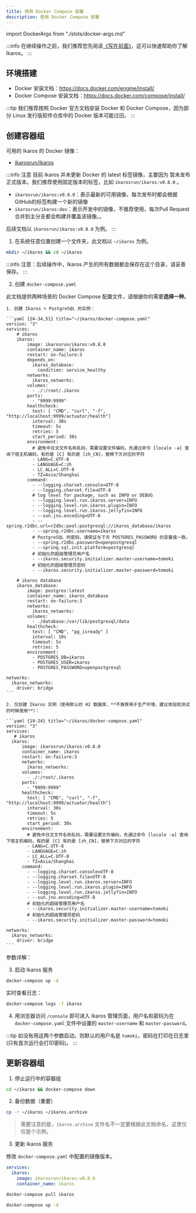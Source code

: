 ```yaml
---
title: 使用 Docker Compose 部署
description: 使用 Docker Compose 部署
---
```


import DockerArgs from "./slots/docker-args.md"

:::info
在继续操作之前，我们推荐您先阅读[《写在前面》](../prepare.md)，这可以快速帮助你了解 Ikaros。
:::

## 环境搭建

- Docker 安装文档：<https://docs.docker.com/engine/install/>
- Docker Compose 安装文档：<https://docs.docker.com/compose/install/>

:::tip
我们推荐按照 Docker 官方文档安装 Docker 和 Docker Compose，因为部分 Linux 发行版软件仓库中的 Docker 版本可能过旧。
:::

## 创建容器组

可用的 Ikaros 的 Docker 镜像：

- [ikarosrun/ikaros](https://hub.docker.com/r/ikarosrun/ikaros)

:::info 注意
目前 Ikaros 并未更新 Docker 的 latest 标签镜像，主要因为 暂未发布正式版本。我们推荐使用固定版本的标签，比如 `ikarosrun/ikaros:v0.8.0` 。

- `ikarosrun/ikaros:v0.8.0`：表示最新的可用镜像，每次发布时都会根据GitHub的标签构建一个新的镜像
- `ikarosrun/ikaros:dev`：表示开发中的镜像，不推荐使用，每次Pull Request合并到主分支都会构建并覆盖该镜像。。

后续文档以 `ikarosrun/ikaros:v0.8.0` 为例。
:::

1. 在系统任意位置创建一个文件夹，此文档以 `~/ikaros` 为例。

  ```bash
  mkdir ~/ikaros && cd ~/ikaros
  ```

  :::info
  注意：后续操作中，Ikaros 产生的所有数据都会保存在这个目录，请妥善保存。
  :::

2. 创建 `docker-compose.yaml`

  此文档提供两种场景的 Docker Compose 配置文件，请根据你的需要**选择一种**。

    1. 创建 Ikaros + PostgreSQL 的实例：

    ```yaml {24-34,51} title="~/ikaros/docker-compose.yaml"
    version: "3"
    services:
        # ikaros
        ikaros:
            image: ikarosrun/ikaros:v0.8.0
            container_name: ikaros
            restart: on-failure:3
            depends_on:
              ikaros_database:
                condition: service_healthy
            networks:
              ikaros_networks:
            volumes:
              - ./:/root/.ikaros
            ports:
              - "9999:9999"
            healthcheck:
              test: [ "CMD", "curl", "-f", "http://localhost:9999/actuator/health"]
              interval: 30s
              timeout: 5s
              retries: 5
              start_period: 30s
            environment:
              # 避免中日文文件名称乱码，需要设置文件编码，先通过命令 [locale -a] 查询下宿主机编码，有的是 [C] 有的是 [zh_CN]，替换下方对应的字符
              - LANG=C.UTF-8
              - LANGUAGE=C:zh
              - LC_ALL=C.UTF-8
              - TZ=Asia/Shanghai
            command:
              - --logging.charset.console=UTF-8
              - --logging.charset.file=UTF-8
              # log level for package, such as INFO or DEBUG
              - --logging.level.run.ikaros.server=INFO
              - --logging.level.run.ikaros.plugin=INFO
              - --logging.level.run.ikaros.jellyfin=INFO
              - --sun.jnu.encoding=UTF-8
              - --spring.r2dbc.url=r2dbc:pool:postgresql://ikaros_database/ikaros
              - --spring.r2dbc.username=ikaros
              # PostgreSQL 的密码，请保证与下方 POSTGRES_PASSWORD 的变量值一致。
              - --spring.r2dbc.password=openpostgresql
              - --spring.sql.init.platform=postgresql
              # 初始化的超级管理员用户名
              - --ikaros.security.initializer.master-username=tomoki
              # 初始化的超级管理员密码
              - --ikaros.security.initializer.master-password=tomoki

        # ikaros database
        ikaros_database:
            image: postgres:latest
            container_name: ikaros_database
            restart: on-failure:3
            networks:
              ikaros_networks:
            volumes:
              - ./database:/var/lib/postgresql/data
            healthcheck:
              test: [ "CMD", "pg_isready" ]
              interval: 10s
              timeout: 5s
              retries: 5
            environment:
              - POSTGRES_DB=ikaros
              - POSTGRES_USER=ikaros
              - POSTGRES_PASSWORD=openpostgresql

    networks:
      ikaros_networks:
        driver: bridge
    ```

    2. 仅创建 Ikaros 实例（使用默认的 H2 数据库，**不推荐用于生产环境，建议体验和测试的时候使用**）：

    ```yaml {19-24} title="~/ikaros/docker-compose.yaml"
    version: "3"
    services:
       # ikaros
      ikaros:
          image: ikarosrun/ikaros:v0.8.0
          container_name: ikaros
          restart: on-failure:3
          networks:
            ikaros_networks:
          volumes:
            - ./:/root/.ikaros
          ports:
            - "9999:9999"
          healthcheck:
            test: [ "CMD", "curl", "-f", "http://localhost:9999/actuator/health"]
            interval: 30s
            timeout: 5s
            retries: 5
            start_period: 30s
          environment:
            # 避免中日文文件名称乱码，需要设置文件编码，先通过命令 [locale -a] 查询下宿主机编码，有的是 [C] 有的是 [zh_CN]，替换下方对应的字符
            - LANG=C.UTF-8
            - LANGUAGE=C:zh
            - LC_ALL=C.UTF-8
            - TZ=Asia/Shanghai
          command:
            - --logging.charset.console=UTF-8
            - --logging.charset.file=UTF-8
            - --logging.level.run.ikaros.server=INFO
            - --logging.level.run.ikaros.plugin=INFO
            - --logging.level.run.ikaros.jellyfin=INFO
            - --sun.jnu.encoding=UTF-8
            # 初始化的超级管理员用户名
            - --ikaros.security.initializer.master-username=tomoki
            # 初始化的超级管理员密码
            - --ikaros.security.initializer.master-password=tomoki

    networks:
      ikaros_networks:
        driver: bridge
    ```

  参数详解：

  <DockerArgs />

3. 启动 Ikaros 服务

  ```bash
  docker-compose up -d
  ```

  实时查看日志：

  ```bash
  docker-compose logs -f ikaros
  ```

4. 用浏览器访问 `/console` 即可进入 Ikaros 管理页面，用户名和密码为在 `docker-compose.yaml` 文件中设置的 `master-username` 和 `master-password`。

:::tip
如没有用这两个参数启动，则默认的用户名是 `tomoki`，密码在打印在日志里(只有首次运行会打印密码)。
:::

## 更新容器组

1. 停止运行中的容器组

  ```bash
  cd ~/ikaros && docker-compose down
  ```

2. 备份数据（重要）

  ```bash
  cp -r ~/ikaros ~/ikaros.archive
  ```

  > 需要注意的是，`ikaros.archive` 文件名不一定要根据此文档命名，这里仅仅是个示例。

3. 更新 Ikaros 服务

  修改 `docker-compose.yaml` 中配置的镜像版本。

  ```yaml {3}
  services:
    ikaros:
      image: ikarosrun/ikaros:v0.8.0
      container_name: ikaros
  ```

  ```bash
  docker-compose pull ikaros
  ```

  ```bash
  docker-compose up -d
  ```
